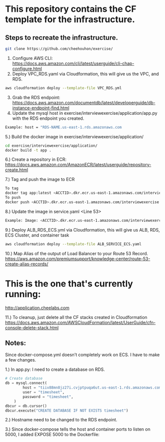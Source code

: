 # This repository contains the CF template for the infrastructure.

## Steps to recreate the infrastructure.

```bash
git clone https://github.com/cheehouhon/exercise/
```
1. Configure AWS CLI: https://docs.aws.amazon.com/cli/latest/userguide/cli-chap-configure.html
2. Deploy VPC_RDS.yaml via Cloudformation, this will give us the VPC, and RDS.
```bash
aws cloudformation deploy --template-file VPC_RDS.yml
```
3. Grab the RDS endpoint: https://docs.aws.amazon.com/documentdb/latest/developerguide/db-instance-endpoint-find.html
4. Update the mysql host in exercise/interviewexercise/application/app.py with the RDS endpoint you created.
```bash
Example: host = "RDS-NAME.us-east-1.rds.amazonaws.com
```
5.) Build the docker image in exercise/interviewexercise/application/
```bash
cd exercise/interviewexercise/application/
docker build -t app .
```

6.) Create a repository in ECR: https://docs.aws.amazon.com/AmazonECR/latest/userguide/repository-create.html

7.) Tag and push the image to ECR
```bash
To tag
docker tag app:latest <ACCTID>.dkr.ecr.us-east-1.amazonaws.com/interviewexercise:v1.0.1
To push
docker push <ACCTID>.dkr.ecr.us-east-1.amazonaws.com/interviewexercise:v1.0.1
```
8.) Update the image in service.yaml <Line 53>
```bash
Example: Image: <ACCTID>.dkr.ecr.us-east-1.amazonaws.com/interviewexercise:v1.0.1
```

9.) Deploy ALB_RDS_ECS.yml via Cloudformation, this will give us ALB, RDS, ECS Cluster, and container task
```bash
aws cloudformation deploy --template-file ALB_SERVICE_ECS.yaml
``` 

10.) Map Alias of the output of Load Balancer to your Route 53 Record.
https://aws.amazon.com/premiumsupport/knowledge-center/route-53-create-alias-records/

# This is the one that's currently running:
http://application.cheelabs.com

11.) To cleanup, just delete all the CF stacks created in Cloudformation
https://docs.aws.amazon.com/AWSCloudFormation/latest/UserGuide/cfn-console-delete-stack.html

## Notes:
Since docker-compose.yml doesn’t completely work on ECS. I have to make a few changes.

1.) In app.py:
I need to create a database on RDS.
```python
# Create database
db = mysql.connect(
        host = "tiiv88mn8jz27i.cvjptpuqa6ut.us-east-1.rds.amazonaws.com",
        user = "timesheet",
        password = "timesheet",
    )
dbcur = db.cursor()
dbcur.execute("CREATE DATABASE IF NOT EXISTS timesheet")
```
2.) Hostname need to be changed to the RDS endpoint.

3.) Since docker-compose tells the host and container ports to listen on 5000, I added EXPOSE 5000 to the Dockerfile:



